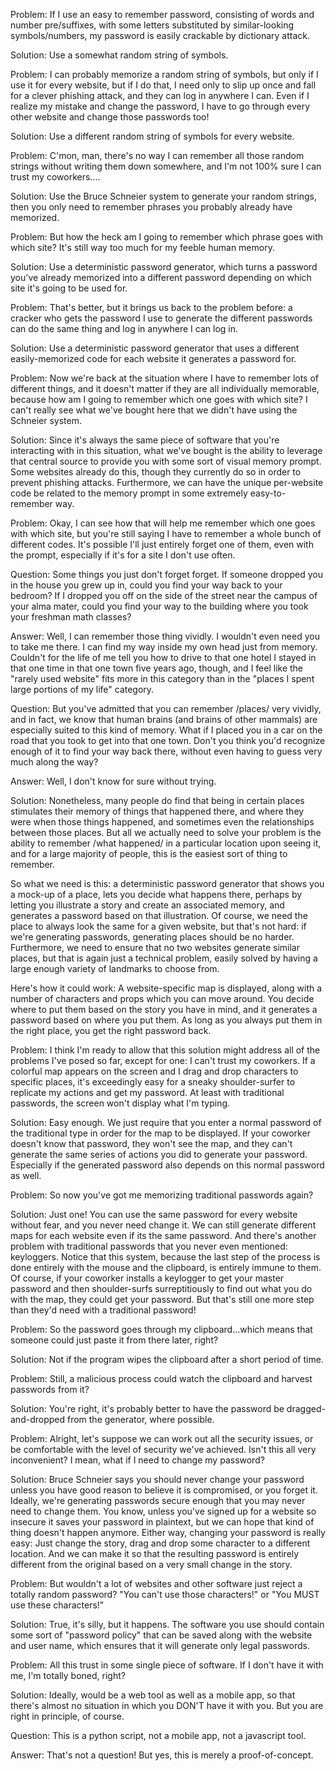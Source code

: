Problem: If I use an easy to remember password, consisting of words and number pre/suffixes, with some letters substituted by similar-looking symbols/numbers, my password is easily crackable by dictionary attack.

Solution: Use a somewhat random string of symbols.

Problem: I can probably memorize a random string of symbols, but only if I use it for every website, but if I do that, I need only to slip up once and fall for a clever phishing attack, and they can log in anywhere I can. Even if I realize my mistake and change the password, I have to go through every other website and change those passwords too!

Solution: Use a different random string of symbols for every website.

Problem: C'mon, man, there's no way I can remember all those random strings without writing them down somewhere, and I'm not 100% sure I can trust my coworkers....

Solution: Use the Bruce Schneier system to generate your random strings, then you only need to remember phrases you probably already have memorized.

Problem: But how the heck am I going to remember which phrase goes with which site? It's still way too much for my feeble human memory.

Solution: Use a deterministic password generator, which turns a password you've already memorized into a different password depending on which site it's going to be used for.

Problem: That's better, but it brings us back to the problem before: a cracker who gets the password I use to generate the different passwords can do the same thing and log in anywhere I can log in.

Solution: Use a deterministic password generator that uses a different easily-memorized code for each website it generates a password for.

Problem: Now we're back at the situation where I have to remember lots of different things, and it doesn't matter if they are all individually memorable, because how am I going to remember which one goes with which site? I can't really see what we've bought here that we didn't have using the Schneier system.

Solution: Since it's always the same piece of software that you're interacting with in this situation, what we've bought is the ability to leverage that central source to provide you with some sort of visual memory prompt. Some websites already do this, though they currently do so in order to prevent phishing attacks. Furthermore, we can have the unique per-website code be related to the memory prompt in some extremely easy-to-remember way.

Problem: Okay, I can see how that will help me remember which one goes with which site, but you're still saying I have to remember a whole bunch of different codes. It's possible I'll just entirely forget one of them, even with the prompt, especially if it's for a site I don't use often.

Question: Some things you just don't forget forget. If someone dropped you in the house you grew up in, could you find your way back to your bedroom? If I dropped you off on the side of the street near the campus of your alma mater, could you find your way to the building where you took your freshman math classes?

Answer: Well, I can remember those thing vividly. I wouldn't even need you to take me there. I can find my way inside my own head just from memory. Couldn't for the life of me tell you how to drive to that one hotel I stayed in that one time in that one town five years ago, though, and I feel like the "rarely used website" fits more in this category than in the "places I spent large portions of my life" category.

Question: But you've admitted that you can remember /places/ very vividly, and in fact, we know that human brains (and brains of other mammals) are especially suited to this kind of memory. What if I placed you in a car on the road that you took to get into that one town. Don't you think you'd recognize enough of it to find your way back there, without even having to guess very much along the way?

Answer: Well, I don't know for sure without trying.

Solution: Nonetheless, many people do find that being in certain places stimulates their memory of things that happened there, and where they were when those things happened, and sometimes even the relationships between those places. But all we actually need to solve your problem is the ability to remember /what happened/ in a particular location upon seeing it, and for a large majority of people, this is the easiest sort of thing to remember. 

So what we need is this: a deterministic password generator that shows you a mock-up of a place, lets you decide what happens there, perhaps by letting you illustrate a story and create an associated memory, and generates a password based on that illustration. Of course, we need the place to always look the same for a given website, but that's not hard: if we're generating passwords, generating places should be no harder. Furthermore, we need to ensure that no two websites generate similar places, but that is again just a technical problem, easily solved by having a large enough variety of landmarks to choose from.

Here's how it could work: A website-specific map is displayed, along with a number of characters and props which you can move around. You decide where to put them based on the story you have in mind, and it generates a password based on where you put them. As long as you always put them in the right place, you get the right password back.

Problem: I think I'm ready to allow that this solution might address all of the problems I've posed so far, except for one: I can't trust my coworkers. If a colorful map appears on the screen and I drag and drop characters to specific places, it's exceedingly easy for a sneaky shoulder-surfer to replicate my actions and get my password. At least with traditional passwords, the screen won't display what I'm typing.

Solution: Easy enough. We just require that you enter a normal password of the traditional type in order for the map to be displayed. If your coworker doesn't know that password, they won't see the map, and they can't generate the same series of actions you did to generate your password. Especially if the generated password also depends on this normal password as well.

Problem: So now you've got me memorizing traditional passwords again?

Solution: Just one! You can use the same password for every website without fear, and you never need change it. We can still generate different maps for each website even if its the same password. And there's another problem with traditional passwords that you never even mentioned: keyloggers. Notice that this system, because the last step of the process is done entirely with the mouse and the clipboard, is entirely immune to them. Of course, if your coworker installs a keylogger to get your master password and then shoulder-surfs surreptitiously to find out what you do with the map, they could get your password. But that's still one more step than they'd need with a traditional password!

Problem: So the password goes through my clipboard...which means that someone could just paste it from there later, right?

Solution: Not if the program wipes the clipboard after a short period of time.

Problem: Still, a malicious process could watch the clipboard and harvest passwords from it?

Solution: You're right, it's probably better to have the password be dragged-and-dropped from the generator, where possible.

Problem: Alright, let's suppose we can work out all the security issues, or be comfortable with the level of security we've achieved. Isn't this all very inconvenient? I mean, what if I need to change my password?

Solution: Bruce Schneier says you should never change your password unless you have good reason to believe it is compromised, or you forget it. Ideally, we're generating passwords secure enough that you may never need to change them. You know, unless you've signed up for a website so insecure it saves your password in plaintext, but we can hope that kind of thing doesn't happen anymore. Either way, changing your password is really easy: Just change the story, drag and drop some character to a different location. And we can make it so that the resulting password is entirely different from the original based on a very small change in the story.

Problem: But wouldn't a lot of websites and other software just reject a totally random password? "You can't use those characters!" or "You MUST use these characters!"

Solution: True, it's silly, but it happens. The software you use should contain some sort of "password policy" that can be saved along with the website and user name, which ensures that it will generate only legal passwords.

Problem: All this trust in some single piece of software. If I don't have it with me, I'm totally boned, right?

Solution: Ideally, would be a web tool as well as a mobile app, so that there's almost no situation in which you DON'T have it with you. But you are right in principle, of course.

Question: This is a python script, not a mobile app, not a javascript tool.

Answer: That's not a question! But yes, this is merely a proof-of-concept.

